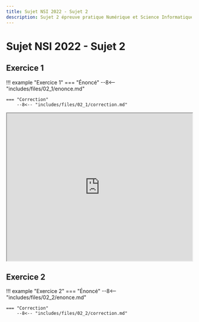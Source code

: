```yaml
---
title: Sujet NSI 2022 - Sujet 2
description: Sujet 2 épreuve pratique Numérique et Science Informatique 2022
---
```


# Sujet NSI 2022 - Sujet 2

## Exercice 1

!!! example "Exercice 1"
    === "Énoncé"
        --8<-- "includes/files/02_1/enonce.md"

    === "Correction"
        --8<-- "includes/files/02_1/correction.md"


<iframe src="https://console.basthon.fr/?script=eJwDAAAAAAE" width="100%" height="400"></iframe>


## Exercice 2

!!! example "Exercice 2"
    === "Énoncé"
        --8<-- "includes/files/02_2/enonce.md"

    === "Correction"
        --8<-- "includes/files/02_2/correction.md"
